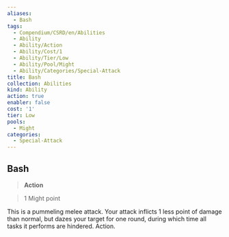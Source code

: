 ```yaml
---
aliases:
  - Bash
tags:
  - Compendium/CSRD/en/Abilities
  - Ability
  - Ability/Action
  - Ability/Cost/1
  - Ability/Tier/Low
  - Ability/Pool/Might
  - Ability/Categories/Special-Attack
title: Bash
collection: Abilities
kind: Ability
action: true
enabler: false
cost: '1'
tier: Low
pools:
  - Might
categories:
  - Special-Attack
---
```

## Bash    
>**Action**    
>1 Might point  
    
This is a pummeling melee attack. Your attack inflicts 1 less point of damage than normal, but dazes your target for one round, during which time all tasks it performs are hindered. Action.